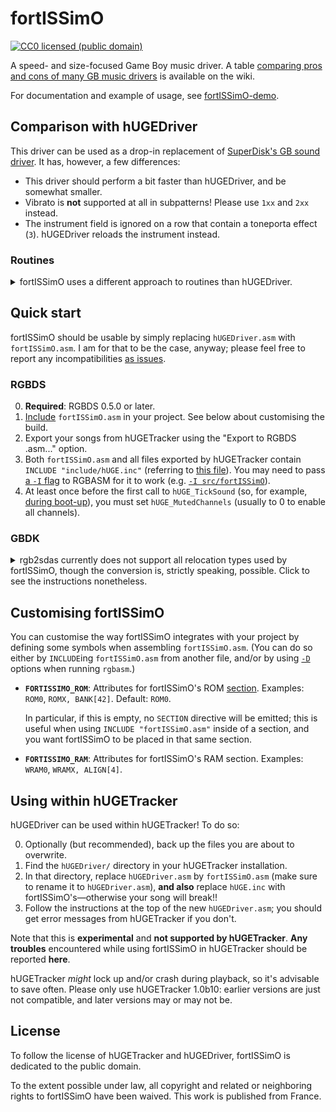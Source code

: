 # fortISSimO

[![CC0 licensed (public domain)](https://licensebuttons.net/p/zero/1.0/80x15.png)](http://creativecommons.org/publicdomain/zero/1.0/)

A speed- and size-focused Game Boy music driver.
A table [comparing pros and cons of many GB music drivers](https://github.com/ISSOtm/fortISSimO/wiki/Drivers-comparison) is available on the wiki.

For documentation and example of usage, see [fortISSimO-demo](https://github.com/ISSOtm/fortISSimO-demo).

## Comparison with hUGEDriver

This driver can be used as a drop-in replacement of [SuperDisk's GB sound driver][hUGEDriver].
It has, however, a few differences:

- This driver should perform a bit faster than hUGEDriver, and be somewhat smaller.
- Vibrato is **not** supported at all in subpatterns!
  Please use `1xx` and `2xx` instead.
- The instrument field is ignored on a row that contain a toneporta effect (`3`).
  hUGEDriver reloads the instrument instead.

### Routines

<details><summary>fortISSimO uses a different approach to routines than hUGEDriver.</summary>

Namely, fortISSimO only supports a *single* routine per song!
It is, however, passed the full argument, so it can perform dispatch on its own.

On top of the above, due to the drivers' internals being vastly different, routines are **not** compatible between hUGEDriver and fortISSimO.

The interface of routines (parameters, accessible variables, etc.) is not documented here, because it may vary from driver version to driver version.
If you are advanced enough to write routines, I trust that you should be able to figure everything out by starting from `FxCallRoutine`.
(If not, please feel free to contact me, and/or open an issue on fortISSimO's GitHub repo.)

</details>

## Quick start

fortISSimO should be usable by simply replacing `hUGEDriver.asm` with `fortISSimO.asm`.
I am for that to be the case, anyway; please feel free to report any incompatibilities [as issues](https://github.com/ISSOtm/fortISSimO/issues/new).

### RGBDS

0. **Required**: RGBDS 0.5.0 or later.
1. [Include](https://rgbds.gbdev.io/docs/v0.6.0/rgbasm.5/#Including_other_source_files) `fortISSimO.asm` in your project.
   See below about customising the build.
2. Export your songs from hUGETracker using the "Export to RGBDS .asm..." option.
3. Both `fortISSimO.asm` and all files exported by hUGETracker contain `INCLUDE "include/hUGE.inc"` (referring to [this file](https://github.com/ISSOtm/fortISSimO/blob/master/include/hUGE.inc)).
   You may need to pass [a `-I` flag](https://rgbds.gbdev.io/docs/v0.6.0/rgbasm.1#I) to RGBASM for it to work (e.g. [`-I src/fortISSimO`](https://github.com/ISSOtm/fortISSimO-demo/blob/d10a2107ac46cef3933f6ec21d9cfef91b232743/Makefile#L29)).
4. At least once before the first call to `hUGE_TickSound` (so, for example, [during boot-up](https://github.com/ISSOtm/fortISSimO-demo/blob/d10a2107ac46cef3933f6ec21d9cfef91b232743/src/main.asm#L70-L74)), you must set `hUGE_MutedChannels` (usually to 0 to enable all channels).

### GBDK

<details><summary>rgb2sdas currently does not support all relocation types used by fortISSimO, though the conversion is, strictly speaking, possible. Click to see the instructions nonetheless.</summary>

0. **Required**: RGBDS 0.5.0 or later, `rgb2sdas` from hUGEDriver (a pre-built Windows binary lies [in `gbdk_example/`](https://github.com/SuperDisk/hUGEDriver/tree/master/gbdk_example), and its source code in [`tools/`](https://github.com/SuperDisk/hUGEDriver/tree/master/tools)).
1. Build `fortISSimO.asm`:
   ```bash
   rgbasm fortISSimO.asm -o fortISSimO.obj
   ```
2. Convert it to a SDCC object file:
   ```bash
   rgb2sdas fortISSimO.obj
   ```
3. Use `#include <fortISSimO.h>` (you may need to adapt that path and/or use `-I`) as desired.
4. Link `fortISSimO.obj.o` as part of your build.

</details>

## Customising fortISSimO

You can customise the way fortISSimO integrates with your project by defining some symbols when assembling `fortISSimO.asm`.
(You can do so either by `INCLUDE`ing `fortISSimO.asm` from another file, and/or by using [`-D`](https://rgbds.gbdev.io/docs/v0.6.1/rgbasm.1/#D) options when running `rgbasm`.)

- **`FORTISSIMO_ROM`**: Attributes for fortISSimO's ROM [section](https://rgbds.gbdev.io/docs/v0.6.1/rgbasm.5/#SECTIONS). Examples: `ROM0`, `ROMX, BANK[42]`. Default: `ROM0`.
  
  In particular, if this is empty, no `SECTION` directive will be emitted; this is useful when using `INCLUDE "fortISSimO.asm"` inside of a section, and you want fortISSimO to be placed in that same section.
- **`FORTISSIMO_RAM`**: Attributes for fortISSimO's RAM section. Examples: `WRAM0`, `WRAMX, ALIGN[4]`.

## Using within hUGETracker

hUGEDriver can be used within hUGETracker!
To do so:

0. Optionally (but recommended), back up the files you are about to overwrite.
1. Find the `hUGEDriver/` directory in your hUGETracker installation.
2. In that directory, replace `hUGEDriver.asm` by `fortISSimO.asm` (make sure to rename it to `hUGEDriver.asm`), **and also** replace `hUGE.inc` with fortISSimO's—otherwise your song will break!!
3. Follow the instructions at the top of the new `hUGEDriver.asm`; you should get error messages from hUGETracker if you don't.

Note that this is **experimental** and **not supported by hUGETracker**.
**Any troubles** encountered while using fortISSimO in hUGETracker should be reported **here**.

hUGETracker *might* lock up and/or crash during playback, so it's advisable to save often.
Please only use hUGETracker 1.0b10: earlier versions are just not compatible, and later versions may or may not be.

## License

To follow the license of hUGETracker and hUGEDriver, fortISSimO is dedicated to the public domain.

<p xmlns:dct="http://purl.org/dc/terms/" xmlns:vcard="http://www.w3.org/2001/vcard-rdf/3.0#">
  To the extent possible under law, all copyright and related or neighboring rights to
  <span property="dct:title">fortISSimO</span> have been waived.
  This work is published from <span property="vcard:Country" datatype="dct:ISO3166" content="FR" about="https://eldred.fr">France</span>.
</p>

[hUGEDriver]: https://github.com/SuperDisk/hUGEDriver
